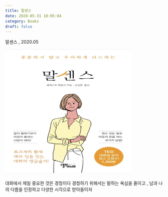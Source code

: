 ```yaml
---
title: 말센스
date: 2020-05-31 18:05:84
category: Books
draft: false
---
```


말센스 , 2020.05

<img src="https://github.com/superbderrick/Blog/blob/master/content/blog/Books/talksense/marsense.png?raw=true" width="400" height="400" />


>>
>>
>>
>>


대화에서 제일 중요한 것은 경청이다
경청하기 위해서는 말하는 욕심을 줄이고 , 남과 나의 다름을 인정하고 다양한 시각으로 받아들이자